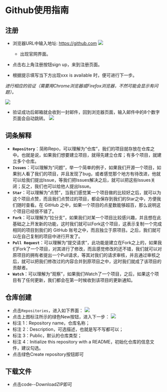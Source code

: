 # Github使用指南
## 注册
* 浏览器URL中输入地址: https://github.com
![](https://img-blog.csdnimg.cn/c309d94f6bea428d8fd2c428aae94037.png#pic_center)
  * 出现官网界面。
 
* 点击右上角注册按钮sign up，来到注册页面。
* 根据提示填写当下方出现xxx is available 时，便可进行下一步。
 
*进行相应的验证（需要用Chrome浏览器或Firefox浏览器，不然可能会显示有问题）。*
 

![](https://img-blog.csdnimg.cn/5efb0c0e20964ca1926f39d66a137e03.png#pic_center)  
* 验证成功后邮箱就会收到一封邮件，回到浏览器页面，输入邮件中的8个数字页面会自动跳转。
![](https://img-blog.csdnimg.cn/85dc7c98e5be49e09d1a987a9da3e91d.png#pic_center)


## 词条解释
 
* **`Repository`**：简称Repo，可以理解为“仓库”，我们的项目就存放在仓库之中。也就是说，如果我们想要建立项目，就得先建立仓库；有多个项目，就建立多个仓库。
* **`Issues`**：可以理解为“问题”，举一个简单的例子，如果我们开源一个项目，如果别人看了我们的项目，并且发现了bug，或者感觉那个地方有待改进，他就可以给我们提出Issue，等我们把Issues解决之后，就可以把这些Issues关闭；反之，我们也可以给他人提出Issue。
* **`Star`**：可以理解为“点赞”，当我们感觉某一个项目做的比较好之后，就可以为这个项目点赞，而且我们点赞过的项目，都会保存到我们的Star之中，方便我们随时查看。在 GitHub 之中，如果一个项目的点星数能够超百，那么说明这个项目已经很不错了。
* **`Fork`**：可以理解为“拉分支”，如果我们对某一个项目比较感兴趣，并且想在此基础之上开发新的功能，这时我们就可以Fork这个项目，这表示复制一个完成相同的项目到我们的 GitHub 账号之中，而且独立于原项目。之后，我们就可以在自己复制的项目中进行开发了。
* **`Pull Request`**：可以理解为“提交请求”，此功能是建立在Fork之上的，如果我们Fork了一个项目，对其进行了修改，而且感觉修改的还不错，我们就可以对原项目的拥有者提出一个Pull请求，等其对我们的请求审核，并且通过审核之后，就可以把我们修改过的内容合并到原项目之中，这时我们就成了该项目的贡献者。
* **`Watch`**：可以理解为“观察”，如果我们Watch了一个项目，之后，如果这个项目有了任何更新，我们都会在第一时候收到该项目的更新通知。

## 仓库创建
* 点击`Repositories`，进入如下界面：
![](https://pic1.zhimg.com/v2-b31ffe846f833772c977bae322c9d368_b.jpg)
* 点击上图标注所示的绿色New按钮，进入下一步：
![](https://pic2.zhimg.com/v2-0aa03814382bfe8ed9610e69442cefad_b.jpg)
 * 标注 1：Repository name，仓库名称；
 * 标注 2：Description，可选描述，也就是写不写都可以；
 * 标注 3：Public，默认的仓库类型；
 * 标注 4：Initialize this repository with a README，初始化仓库的信息文件，建议勾选。
* 点击绿色Create repository按钮即可
## 下载文件 

* 点击code--DownloadZIP即可
